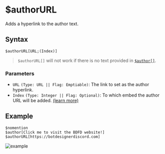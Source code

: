 # $authorURL
Adds a hyperlink to the author text.

## Syntax
```
$authorURL[URL;(Index)]
```
> `$authorURL[]` will not work if there is no text provided in [`$author[]`](./author.md).

### Parameters
- `URL` `(Type: URL || Flag: Emptiable)`: The link to set as the author hyperlink.
- `Index` `(Type: Integer || Flag: Optional)`: To which embed the author URL will be added. [(learn more)](../resources/embedIndexes.md)

## Example
```
$nomention
$author[Click me to visit the BDFD website!]
$authorURL[https://botdesignerdiscord.com]
```
![example](https://user-images.githubusercontent.com/113303649/209984969-3f5c56e6-5817-4acf-b2df-37bf237d00df.png)
